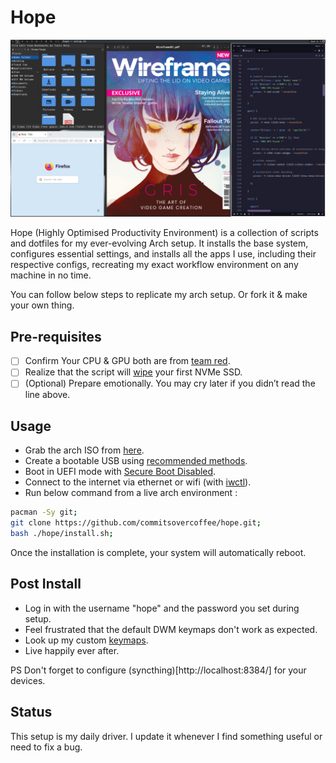 # Hope

![](hope.png)

Hope (Highly Optimised Productivity Environment) is a collection of scripts and dotfiles for my ever-evolving Arch setup. It installs the base system, configures essential settings, and installs all the apps I use, including their respective configs, recreating my exact workflow environment on any machine in no time.

You can follow below steps to replicate my arch setup. Or fork it & make your own thing.

## Pre-requisites

- [ ] Confirm Your CPU & GPU both are from [team red](https://www.amd.com/en.html).
- [ ] Realize that the script will [wipe](https://github.com/commitsovercoffee/hope/blob/301e5b76593e0f921a531058d802f506ce01bd4d/install.sh#L21) your first NVMe SSD.
- [ ] (Optional) Prepare emotionally. You may cry later if you didn’t read the line above.

## Usage

- Grab the arch ISO from [here](https://archlinux.org/download/).
- Create a bootable USB using [recommended methods](https://wiki.archlinux.org/title/USB_flash_installation_medium).
- Boot in UEFI mode with [Secure Boot Disabled](https://wiki.archlinux.org/title/Unified_Extensible_Firmware_Interface/Secure_Boot#Disabling_Secure_Boot).
- Connect to the internet via ethernet or wifi (with [iwctl](https://wiki.archlinux.org/title/Iwd#Connect_to_a_network)).
- Run below command from a live arch environment :

```bash
pacman -Sy git;
git clone https://github.com/commitsovercoffee/hope.git;
bash ./hope/install.sh;
```

Once the installation is complete, your system will automatically reboot.

## Post Install

- Log in with the username "hope" and the password you set during setup.
- Feel frustrated that the default DWM keymaps don't work as expected.
- Look up my custom [keymaps](https://github.com/commitsovercoffee/dwm-remix/blob/18ea6642abae18e1c79c3359b02ee5e538a2a53a/config.def.h#L113).
- Live happily ever after.

PS Don't forget to configure (syncthing)[http://localhost:8384/] for your devices.

## Status

This setup is my daily driver. I update it whenever I find something useful or need to fix a bug.
